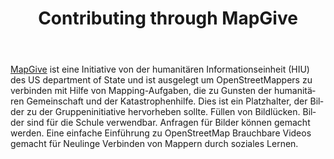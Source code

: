 ﻿---
layout: doc
permalink: /de/resources/mapgive 
lang: de
title: Contributing through MapGive
category: resources
---

[MapGive](http://mapgive.state.gov/) ist eine Initiative von der humanitären Informationseinheit (HIU) des US department of State und ist ausgelegt um OpenStreetMappers zu verbinden mit Hilfe von Mapping-Aufgaben, die zu Gunsten
der humanitären Gemeinschaft und der Katastrophenhilfe. Dies ist ein Platzhalter, der Bilder zu der Gruppeninitiative hervorheben sollte. Füllen von Bildlücken. Bilder sind für die Schule verwendbar. Anfragen für Bilder können gemacht werden. Eine einfache Einführung zu OpenStreetMap Brauchbare Videos gemacht für Neulinge Verbinden von Mappern durch soziales Lernen.
